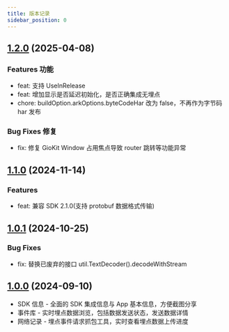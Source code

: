 ```yaml
---
title: 版本记录
sidebar_position: 0
---
```


## [1.2.0](https://github.com/growingio/growingio-sdk-harmonyos/tree/giokit-1.2.0) (2025-04-08)

### Features 功能

* feat: 支持 UseInRelease
* feat: 增加显示是否延迟初始化，是否正确集成无埋点
* chore: buildOption.arkOptions.byteCodeHar 改为 false，不再作为字节码 har 发布

### Bug Fixes 修复

* fix: 修复 GioKit Window 占用焦点导致 router 跳转等功能异常

## [1.1.0](https://github.com/growingio/growingio-sdk-harmonyos/tree/giokit-1.1.0) (2024-11-14)

### Features

* feat: 兼容 SDK 2.1.0(支持 protobuf 数据格式传输)

## [1.0.1](https://github.com/growingio/growingio-sdk-harmonyos/tree/giokit-1.0.1) (2024-10-25)

### Bug Fixes

* fix: 替换已废弃的接口 util.TextDecoder().decodeWithStream

## [1.0.0](https://github.com/growingio/growingio-sdk-harmonyos/tree/giokit-1.0.0) (2024-09-10)

* SDK 信息 - 全面的 SDK 集成信息与 App 基本信息，方便截图分享
* 事件库 - 实时埋点数据浏览，包括数据发送状态，发送数据详情
* 网络记录 - 埋点事件请求抓包工具，实时查看埋点数据上传进度
